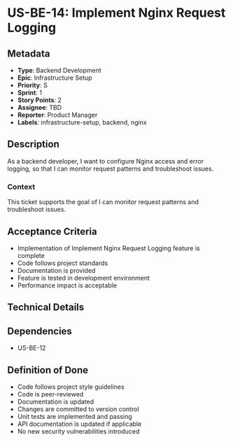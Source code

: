 # US-BE-14: Implement Nginx Request Logging

## Metadata
- **Type**: Backend Development
- **Epic**: Infrastructure Setup
- **Priority**: S
- **Sprint**: 1
- **Story Points**: 2
- **Assignee**: TBD
- **Reporter**: Product Manager
- **Labels**: infrastructure-setup, backend, nginx

## Description
As a backend developer, I want to configure Nginx access and error logging, so that I can monitor request patterns and troubleshoot issues.

### Context
This ticket supports the goal of I can monitor request patterns and troubleshoot issues.

## Acceptance Criteria
- Implementation of Implement Nginx Request Logging feature is complete
- Code follows project standards
- Documentation is provided
- Feature is tested in development environment
- Performance impact is acceptable

## Technical Details

## Dependencies
- US-BE-12

## Definition of Done
- Code follows project style guidelines
- Code is peer-reviewed
- Documentation is updated
- Changes are committed to version control
- Unit tests are implemented and passing
- API documentation is updated if applicable
- No new security vulnerabilities introduced
